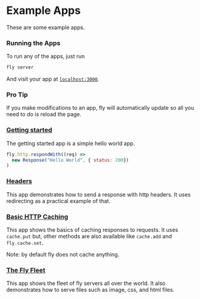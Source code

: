 # Example Apps
These are some example apps.

### Running the Apps
To run any of the apps, just run
```bash
fly server
```
And visit your app at [`localhost:3000`](http://localhost:3000).

### Pro Tip
If you make modifications to an app, fly will automatically update so all you need to do is reload the page.

### [Getting started](https://github.com/superfly/fly/tree/master/apps/getting-started)
The getting started app is a simple hello world app.
```JavaScript
fly.http.respondWith((req) =>
  new Response("Hello World", { status: 200})
)
```

### [Headers](https://github.com/superfly/fly/tree/master/apps/redirect)
This app demonstrates how to send a response with http headers. It uses redirecting as a practical example of that.

### [Basic HTTP Caching](https://github.com/superfly/fly/tree/master/apps/caching)
This app shows the basics of caching responses to requests. It uses `cache.put` but, other methods are also available like `cache.add` and `fly.cache.set`.

Note: by default fly does not cache anything.

### [The Fly Fleet](https://github.com/superfly/fly/tree/master/apps/fly-fleet)
This app shows the fleet of fly servers all over the world. It also demonstrates how to serve files such as image, css, and html files.
